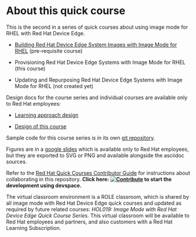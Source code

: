 # About this quick course

This is the second in a series of quick courses about using image mode for RHEL with Red Hat Device Edge.

* [Building Red Hat Device Edge System Images with Image Mode for RHEL](http://https://redhatquickcourses.github.io/rhde-bootc-build/) (pre-requisite course)

* Provisioning Red Hat Device Edge Systems with Image Mode for RHEL (this course)

* Updating and Repurposing Red Hat Device Edge Systems with Image Mode for RHEL (not created yet)

Design docs for the course series and individual courses are available only to Red Hat employees:

* [Learning approach design](https://docs.google.com/document/d/1vINNgOw9NVnxssptkDOqBnHhFCaY9eW5ATwT2dOhkdU/edit?usp=sharing)

* [Design of this course](https://docs.google.com/document/d/12tShckf7LVLsD3U_vUZ4kYA8eOGNZwfH-Luk-wA91-Y/edit?usp=sharing)

Sample code for this course series is in its own [git repository](https://github.com/RedHatQuickCourses/rhde-bootc-samples).

Figures are in a [google slides](https://docs.google.com/presentation/d/17AHILn-P_dRWYGDkk2EuHAKackIKftrhpRRMTt-ViAg/edit?usp=sharing) which is available only to Red Hat employees, but they are exported to SVG or PNG and available alongside the asciidoc sources.

Refer to the [Red Hat Quick Courses Contributor Guide](https://redhatquickcourses.github.io/welcome/1/guide/overview.html) for instructions about collaborating in this repository. **Click here: [![Contribute](https://www.eclipse.org/che/contribute.svg)](https://devspaces.apps.tools-na100.dev.ole.redhat.com/#https://github.com/RedHatQuickCourses/rhde-bootc-build) to start the development using devspace.**

The virtual classroom environment is a ROLE classroom, which is shared by all image mode with Red Hat Device Edge quick courses and updated as required by future related courses: *HOL019: Image Mode with Red Hat Device Edge Quick Course Series*. This virtual classroom will be available to Red Hat employees and partners, and also customers with a Red Hat Learning Subscription.